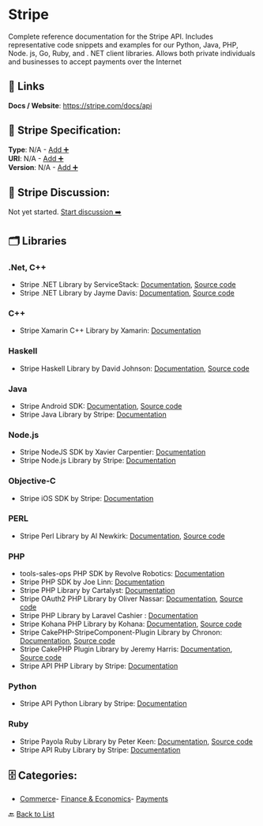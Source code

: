 # Stripe

Complete reference documentation for the Stripe API. Includes representative code snippets and examples for our Python, Java, PHP, Node. js, Go, Ruby, and . NET client libraries. Allows both private individuals and businesses to accept payments over the Internet

##  🔗 Links
**Docs / Website**: https://stripe.com/docs/api

## 🧬 Stripe Specification:
**Type**: N/A - [Add ➕](https://github.com/apis-list/apis-list/edit/main/apis.yaml#L18407)  
**URI**: N/A - [Add ➕](https://github.com/apis-list/apis-list/edit/main/apis.yaml#L18407)  
**Version**: N/A - [Add ➕](https://github.com/apis-list/apis-list/edit/main/apis.yaml#L18407)

## 💬 Stripe Discussion:
Not yet started. [Start discussion ➡️](https://github.com/apis-list/apis-list/discussions/new)

## 🗂️ Libraries
### .Net, C++
- Stripe .NET Library by ServiceStack: [Documentation](https://github.com/ServiceStack/Stripe/blob/master/README.md), [Source code](https://github.com/ServiceStack/Stripe)
- Stripe .NET Library by Jayme Davis: [Documentation](https://github.com/jaymedavis/stripe.net/blob/master/readme.md), [Source code](https://github.com/jaymedavis/stripe.net)
### C++
- Stripe Xamarin C++ Library by Xamarin: [Documentation](https://github.com/xamarin/XamarinStripe)
### Haskell
- Stripe Haskell Library by David Johnson: [Documentation](http://hackage.haskell.org/package/stripe-haskell), [Source code](https://github.com/dmjio/stripe)
### Java
- Stripe Android SDK: [Documentation](https://stripe.com/docs/libraries), [Source code](https://stripe.com/docs/mobile/android)
- Stripe Java Library by Stripe: [Documentation](https://stripe.com/docs/api/java)
### Node.js
- Stripe NodeJS SDK by Xavier Carpentier: [Documentation](https://www.npmjs.com/package/react-native-stripe-api)
- Stripe Node.js Library by Stripe: [Documentation](https://stripe.com/docs/api/node#intro)
### Objective-C
- Stripe iOS SDK by Stripe: [Documentation](https://github.com/stripe/stripe-ios)
### PERL
- Stripe Perl Library by Al Newkirk: [Documentation](https://metacpan.org/release/API-Stripe), [Source code](https://github.com/alnewkirk/API-Stripe)
### PHP
- tools-sales-ops PHP SDK by Revolve Robotics: [Documentation](https://github.com/revolverobotics/tools-sales-ops)
- Stripe PHP SDK by Joe Linn: [Documentation](https://github.com/jlinn/stripe-api-php)
- Stripe PHP Library by Cartalyst: [Documentation](https://cartalyst.com/manual/stripe/1.0)
- Stripe OAuth2 PHP Library by Oliver Nassar: [Documentation](https://github.com/onassar/PHP-StripeOAuth/blob/master/README.md), [Source code](https://github.com/onassar/PHP-StripeOAuth)
- Stripe PHP Library by Laravel Cashier : [Documentation](http://laravel.com/docs/4.2/billing)
- Stripe Kohana PHP Library by Kohana: [Documentation](https://github.com/jnbdz/kohana-stripe/blob/master/README.md), [Source code](https://github.com/jnbdz/kohana-stripe)
- Stripe CakePHP-StripeComponent-Plugin Library by Chronon: [Documentation](https://github.com/chronon/CakePHP-StripeComponent-Plugin/blob/master/README.markdown), [Source code](https://github.com/chronon/CakePHP-StripeComponent-Plugin)
- Stripe CakePHP Plugin Library by Jeremy Harris: [Documentation](https://github.com/jeremyharris/stripe/blob/master/README.md), [Source code](https://github.com/jeremyharris/stripe)
- Stripe API PHP Library by Stripe: [Documentation](https://stripe.com/docs/api/php#intro)
### Python
- Stripe API Python Library by Stripe: [Documentation](https://stripe.com/docs/api/python#intro)
### Ruby
- Stripe Payola Ruby Library by Peter Keen: [Documentation](https://www.payola.io/), [Source code](https://github.com/peterkeen/payola)
- Stripe API Ruby Library by Stripe: [Documentation](https://stripe.com/docs/api/ruby)


## 🗄️ Categories:
- [Commerce](https://github.com/apis-list/apis-list#commerce-)- [Finance & Economics](https://github.com/apis-list/apis-list#finance--economics-)- [Payments](https://github.com/apis-list/apis-list#payments-)

🔙  [Back to List](https://github.com/apis-list/apis-list)
